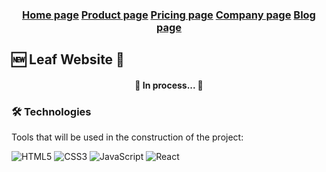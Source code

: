 <h3 align="center">
    <a href="https://felipecabuto.github.io/site-leaf/">Home page</a>
    <a href="https://felipecabuto.github.io/site-leaf/product.html">Product page</a>
    <a href="https://felipecabuto.github.io/site-leaf/pricing.html">Pricing page</a>
    <a href="https://felipecabuto.github.io/site-leaf/company.html">Company page</a>
    <a href="https://felipecabuto.github.io/site-leaf/blog.html">Blog page</a>
<h3 >

## 🆕 Leaf Website 🍃
  
<h4 align="center"> 
	🚧 In process... 🚧
</h4>

### 🛠 Technologies

Tools that will be used in the construction of the project:

![HTML5](https://img.shields.io/badge/HTML5-E34F26?style=for-the-badge&logo=html5&logoColor=white)
![CSS3](https://img.shields.io/badge/CSS3-1572B6?style=for-the-badge&logo=css3&logoColor=white)
![JavaScript](https://img.shields.io/badge/JavaScript-F7DF1E?style=for-the-badge&logo=javascript&logoColor=black)
![React](https://img.shields.io/badge/React-20232A?style=for-the-badge&logo=react&logoColor=61DAFB)
